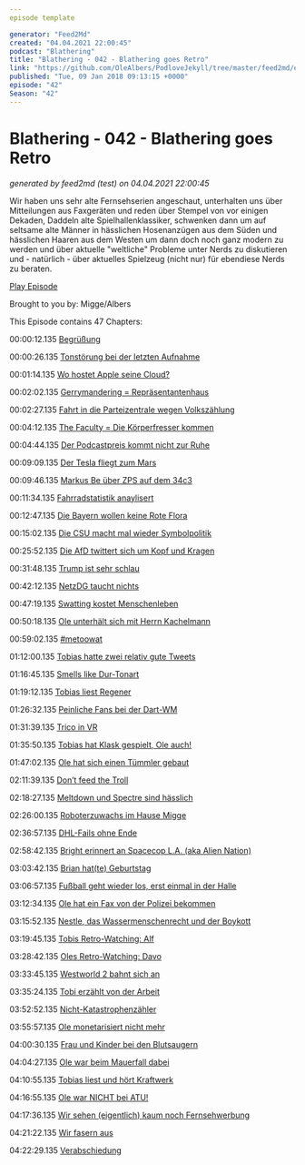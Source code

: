 ```yaml
---
episode template

generator: "Feed2Md"
created: "04.04.2021 22:00:45"
podcast: "Blathering"
title: "Blathering - 042 - Blathering goes Retro"
link: "https://github.com/OleAlbers/PodloveJekyll/tree/master/feed2md/example/export/seasons/3/2018/1/Blathering - 042 - Blathering goes Retro.md"
published: "Tue, 09 Jan 2018 09:13:15 +0000"
episode: "42"
Season: "42"
---
```


# Blathering - 042 - Blathering goes Retro
_generated by feed2md (test) on 04.04.2021 22:00:45_

Wir haben uns sehr alte Fernsehserien angeschaut, unterhalten uns über Mitteilungen aus Faxgeräten und reden über Stempel von vor einigen Dekaden, Daddeln alte Spielhallenklassiker, schwenken dann um auf seltsame alte Männer in hässlichen Hosenanzügen aus dem Süden und hässlichen Haaren aus dem Westen um dann doch noch ganz modern zu werden und über aktuelle "weltliche" Probleme unter Nerds zu diskutieren und - natürlich - über aktuelles Spielzeug (nicht nur) für ebendiese Nerds zu beraten.

[Play Episode](https://www.blathering.de/podlove/file/395/s/feed/c/mp3/blathering_042.mp3)

Brought to you by: Migge/Albers

This Episode contains 47 Chapters:


00:00:12.135 [Begrüßung]()

00:00:26.135 [Tonstörung bei der letzten Aufnahme](https://auphonic.com/)

00:01:14.135 [Wo hostet Apple seine Cloud?](https://www.macwelt.de/news/iCloud-Server-Google-Datenzentrum-9950868.html)

00:02:02.135 [Gerrymandering = Repräsentantenhaus](https://de.wikipedia.org/wiki/Gerrymandering)

00:02:27.135 [Fahrt in die Parteizentrale wegen Volkszählung](https://www.n-tv.de/panorama/Amokfahrer-war-wuetend-ueber-Volkszaehlung-article20205342.html)

00:04:12.135 [The Faculty = Die Körperfresser kommen](https://de.wikipedia.org/wiki/The_Faculty)

00:04:44.135 [Der Podcastpreis kommt nicht zur Ruhe](https://sendegate.de/t/warum-der-publikumspreis-podcastpreis2018-nicht-ernstzunehmen-ist/6529/8)

00:09:09.135 [Der Tesla fliegt zum Mars](https://www.welt.de/wirtschaft/article171197985/Elon-Musk-will-einen-Tesla-zum-Mars-schiessen.html)

00:09:46.135 [Markus Be über ZPS auf dem 34c3](https://plus.google.com/u/0/+MarkusBe/posts/P2CJ6Ltcv65)

00:11:34.135 [Fahrradstatistik anaylisert](https://plus.google.com/u/0/+OleAlbers/posts/494Av39nufN)

00:12:47.135 [Die Bayern wollen keine Rote Flora](https://www.ndr.de/nachrichten/hamburg/CSU-fordert-Schliessung-der-Roten-Flora,roteflora306.html)

00:15:02.135 [Die CSU macht mal wieder Symbolpolitik](http://www.zeit.de/kultur/2018-01/alexander-dobrindt-csu-buergerlich-konservative-revolution/komplettansicht)

00:25:52.135 [Die AfD twittert sich um Kopf und Kragen](http://www.faz.net/aktuell/politik/inland/rassistischer-tweet-ruecktrittsforderung-aus-afd-gegen-jens-maier-15373577.html)

00:31:48.135 [Trump ist sehr schlau](https://plus.google.com/u/0/116542827541491301720/posts/fYwnz5A9K3c)

00:42:12.135 [NetzDG taucht nichts](http://www.spiegel.de/netzwelt/netzpolitik/netzdg-heiko-maas-tweet-ueber-thilo-sarrazin-verschwunden-a-1186747.html)

00:47:19.135 [Swatting kostet Menschenleben](https://de.wikipedia.org/wiki/Swatting)

00:50:18.135 [Ole unterhält sich mit Herrn Kachelmann](https://kachelmannwetter.com/de)

00:59:02.135 [#metoowat](http://www.taz.de/!5473646/)

01:12:00.135 [Tobias hatte zwei relativ gute Tweets](https://twitter.com/tmigge/status/948566561455050753)

01:16:45.135 [Smells like Dur-Tonart](https://www.avclub.com/this-major-key-cover-of-smells-like-teen-spirit-turns-1821822116)

01:19:12.135 [Tobias liest Regener](https://www.tobiasmigge.de/2018/01/06/2read-094-wiener-stra%C3%9Fe/)

01:26:32.135 [Peinliche Fans bei der Dart-WM](https://www.welt.de/sport/article172001818/Ally-Pally-Deutsche-Fans-beschaedigen-den-Geist-der-Darts-WM.html)

01:31:39.135 [Trico in VR](https://www.youtube.com/watch?v=r2ES2MBIxsI)

01:35:50.135 [Tobias hat Klask gespielt, Ole auch!](http://spieldesjahres.com/de/klask)

01:47:02.135 [Ole hat sich einen Tümmler gebaut](https://www.instagram.com/p/Bdp6p6eBDlX)

02:11:39.135 [Don’t feed the Troll](https://www.youtube.com/watch?v=jOhWZOn_IWY)

02:18:27.135 [Meltdown und Spectre sind hässlich](http://stadt-bremerhaven.de/meltdown-und-spectre-die-letzten-tage-zusammengefasst/)

02:26:00.135 [Roboterzuwachs im Hause Migge](https://www.anki.com/de-de/cozmo)

02:36:57.135 [DHL-Fails ohne Ende](https://twitter.com/tmigge/status/948468333707489280)

02:58:42.135 [Bright erinnert an Spacecop L.A. (aka Alien Nation)](https://en.wikipedia.org/wiki/Alien_Nation_(film))

03:03:42.135 [Brian hat(te) Geburtstag](https://twitter.com/fcstpauli/status/948568518190092288)

03:06:57.135 [Fußball geht wieder los, erst einmal in der Halle](https://www.fupa.net/liga/4-hamburger-volksbank-cup)

03:12:34.135 [Ole hat ein Fax von der Polizei bekommen](https://de.wikipedia.org/wiki/Need_for_Speed)

03:15:52.135 [Nestle, das Wassermenschenrecht und der Boykott](https://de.wikipedia.org/wiki/Liste_von_Nestl%C3%A9-Marken)

03:19:45.135 [Tobis Retro-Watching: Alf](https://twitter.com/tmigge/status/948490459424358400)

03:28:42.135 [Oles Retro-Watching: Davo](https://de.wikipedia.org/wiki/Dave_(Film))

03:33:45.135 [Westworld 2 bahnt sich an](https://plus.google.com/u/0/+OleAlbers/posts/M89fd6UmYDX)

03:35:24.135 [Tobi erzählt von der Arbeit](https://www.francotyp.de/)

03:52:52.135 [Nicht-Katastrophenzähler](http://hurz.me/armageddon/)

03:55:57.135 [Ole monetarisiert nicht mehr](https://plus.google.com/u/0/+OleAlbers/posts/P8cVWqf5Y9H)

04:00:30.135 [Frau und Kinder bei den Blutsaugern](https://de.wikipedia.org/wiki/Tanz_der_Vampire_(Musical))

04:04:27.135 [Ole war beim Mauerfall dabei](https://de.wikipedia.org/wiki/Transitverkehr_durch_die_DDR)

04:10:55.135 [Tobias liest und hört Kraftwerk](https://de.wikipedia.org/wiki/Kraftwerk_(Band))

04:16:55.135 [Ole war NICHT bei ATU!](http://www.atu.de/home)

04:17:36.135 [Wir sehen (eigentlich) kaum noch Fernsehwerbung]()

04:21:22.135 [Wir fasern aus]()

04:22:29.135 [Verabschiedung]()


